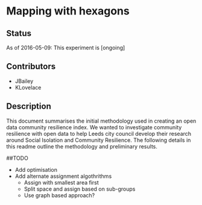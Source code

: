 # Mapping with hexagons

## Status

As of 2016-05-09: This experiment is [ongoing]

## Contributors

- JBailey
- KLovelace

## Description

This document summarises the initial methodology used in creating an open data community resilience index. We wanted to investigate community resilience with open data to help Leeds city council develop their research around Social Isolation and Community Resilience. The following details in this readme outline the methodology and preliminary results. 

##TODO

- Add optimisation
- Add alternate assignment algothrithms
	- Assign with smallest area first
	- Split space and assign based on sub-groups
	- Use graph based approach?

	
	 





 
